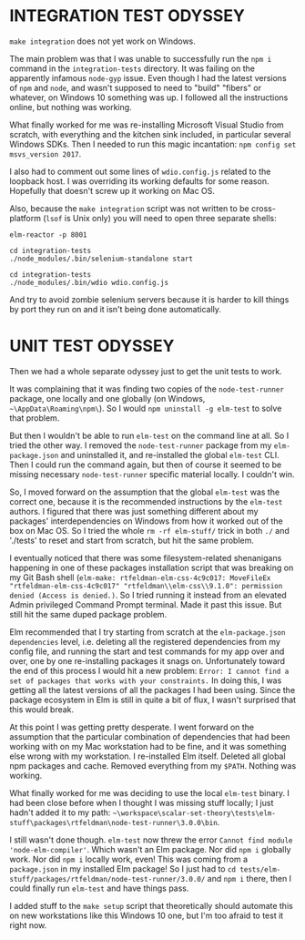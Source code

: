 # INTEGRATION TEST ODYSSEY

`make integration` does not yet work on Windows.

The main problem was that I was unable to successfully run the `npm i` command in the `integration-tests` directory. It was failing on the apparently infamous `node-gyp` issue. Even though I had the latest versions of `npm` and `node`, and wasn't supposed to need to "build" "fibers" or whatever, on Windows 10 something was up. I followed all the instructions online, but nothing was working.

What finally worked for me was re-installing Microsoft Visual Studio from scratch, with everything and the kitchen sink included, in particular several Windows SDKs. Then I needed to run this magic incantation: `npm config set msvs_version 2017`. 

I also had to comment out some lines of `wdio.config.js` related to the loopback host. I was overriding its working defaults for some reason. Hopefully that doesn't screw up it working on Mac OS.

Also, because the `make integration` script was not written to be cross-platform (`lsof` is Unix only) you will need to open three separate shells: 

```
elm-reactor -p 8001
```

```
cd integration-tests
./node_modules/.bin/selenium-standalone start
```

```
cd integration-tests
./node_modules/.bin/wdio wdio.config.js
```

And try to avoid zombie selenium servers because it is harder to kill things by port they run on and it isn't being done automatically.

# UNIT TEST ODYSSEY

Then we had a whole separate odyssey just to get the unit tests to work. 

It was complaining that it was finding two copies of the `node-test-runner` package, one locally and one globally (on Windows, `~\AppData\Roaming\npm\`). So I would `npm uninstall -g elm-test` to solve that problem.

But then I wouldn't be able to run `elm-test` on the command line at all. So I tried the other way. I removed the `node-test-runner` package from my `elm-package.json` and uninstalled it, and re-installed the global `elm-test` CLI. Then I could run the command again, but then of course it seemed to be missing necessary `node-test-runner` specific material locally. I couldn't win.

So, I moved forward on the assumption that the global `elm-test` was the correct one, because it is the recommended instructions by the `elm-test` authors. I figured that there was just something different about my packages' interdependencies on Windows from how it worked out of the box on Mac OS. So I tried the whole `rm -rf elm-stuff/` trick in both `./` and './tests' to reset and start from scratch, but hit the same problem.

I eventually noticed that there was some filesystem-related shenanigans happening in one of these packages installation script that was breaking on my Git Bash shell (`elm-make: rtfeldman-elm-css-4c9c017: MoveFileEx "rtfeldman-elm-css-4c9c017" "rtfeldman\\elm-css\\9.1.0": permission denied (Access is denied.)`. So I tried running it instead from an elevated Admin privileged Command Prompt terminal. Made it past this issue. But still hit the same duped package problem.

Elm recommended that I try starting from scratch at the `elm-package.json` `dependencies` level, i.e. deleting all the registered dependencies from my config file, and running the start and test commands for my app over and over, one by one re-installing packages it snags on. Unfortunately toward the end of this process I would hit a new problem: `Error: I cannot find a set of packages that works with your constraints.` In doing this, I was getting all the latest versions of all the packages I had been using. Since the package ecosystem in Elm is still in quite a bit of flux, I wasn't surprised that this would break. 

At this point I was getting pretty desperate. I went forward on the assumption that the particular combination of dependencies that had been working with on my Mac workstation had to be fine, and it was something else wrong with my workstation. I re-installed Elm itself. Deleted all global npm packages and cache. Removed everything from my `$PATH`. Nothing was working.

What finally worked for me was deciding to use the local `elm-test` binary. I had been close before when I thought I was missing stuff locally; I just hadn't added it to my path: `~\workspace\scalar-set-theory\tests\elm-stuff\packages\rtfeldman\node-test-runner\3.0.0\bin`. 

I still wasn't done though. `elm-test` now threw the error `Cannot find module 'node-elm-compiler'`. Which wasn't an Elm package. Nor did `npm i` globally work. Nor did `npm i` locally work, even! This was coming from a `package.json` in my installed Elm package! So I just had to `cd tests/elm-stuff/packages/rtfeldman/node-test-runner/3.0.0/` and `npm i` there, then I could finally run `elm-test` and have things pass.

I added stuff to the `make setup` script that theoretically should automate this on new workstations like this Windows 10 one, but I'm too afraid to test it right now.
